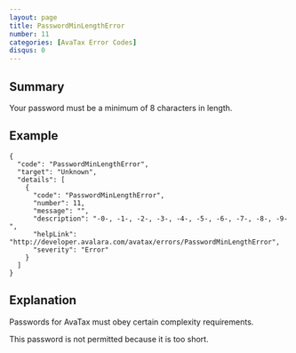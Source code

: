 ```yaml
---
layout: page
title: PasswordMinLengthError
number: 11
categories: [AvaTax Error Codes]
disqus: 0
---
```


## Summary

Your password must be a minimum of 8 characters in length.

## Example

    {
      "code": "PasswordMinLengthError",
      "target": "Unknown",
      "details": [
        {
          "code": "PasswordMinLengthError",
          "number": 11,
          "message": "",
          "description": "-0-, -1-, -2-, -3-, -4-, -5-, -6-, -7-, -8-, -9-",
          "helpLink": "http://developer.avalara.com/avatax/errors/PasswordMinLengthError",
          "severity": "Error"
        }
      ]
    }

## Explanation

Passwords for AvaTax must obey certain complexity requirements. 

This password is not permitted because it is too short.
